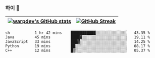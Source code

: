 
### 하이 👋
[![warpdev's GitHub stats](https://github-readme-stats.vercel.app/api?username=warpdev&show_icons=true&theme=vue-dark)](#) |[![GitHub Streak](https://github-readme-streak-stats.herokuapp.com/?user=warpdev&theme=dark)](#)
--- | --- |
<!--START_SECTION:waka-->
```text
sh           1 hr 42 mins    ███████████░░░░░░░░░░░░░░   43.35 % 
Java         45 mins         ████▓░░░░░░░░░░░░░░░░░░░░   19.11 % 
JavaScript   33 mins         ███▓░░░░░░░░░░░░░░░░░░░░░   14.25 % 
Python       19 mins         ██░░░░░░░░░░░░░░░░░░░░░░░   08.17 % 
C++          12 mins         █▒░░░░░░░░░░░░░░░░░░░░░░░   05.37 % 
```
<!--END_SECTION:waka-->

<!--
**warpdev/warpdev** is a ✨ _special_ ✨ repository because its `README.md` (this file) appears on your GitHub profile.

Here are some ideas to get you started:

- 🔭 I’m currently working on ...
- 🌱 I’m currently learning ...
- 👯 I’m looking to collaborate on ...
- 🤔 I’m looking for help with ...
- 💬 Ask me about ...
- 📫 How to reach me: ...
- 😄 Pronouns: ...
- ⚡ Fun fact: ...
-->
